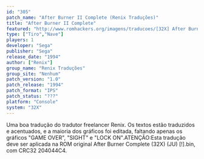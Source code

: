 ```yaml
---
id: "305"
patch_name: "After Burner II Complete (Renix Traduções)"
title: "After Burner II Complete"
featured: "http://www.romhackers.org/imagens/traducoes/[32X] After Burner II Complete - Renix - 1.png"
type: ["Tiro","Nave"]
players: 1
developer: "Sega"
publisher: "Sega"
release_date: "1994"
author: ["Renix"]
group_name: "Renix Traduções"
group_site: "Nenhum"
patch_version: "1.0"
patch_release: "1994"
patch_format: "IPS"
patch_status: "???"
platform: "Console"
system: "32X"
---
```


Uma boa tradução do tradutor freelancer Renix. Os textos estão traduzidos e acentuados, e a maioria dos gráficos foi editada, faltando apenas os gráficos "GAME OVER", "SIGHT" e "LOCK ON".ATENÇÃO:Esta tradução deve ser aplicada na ROM original After Burner Complete (32X) (JU) [!].bin, com CRC32 204044C4.